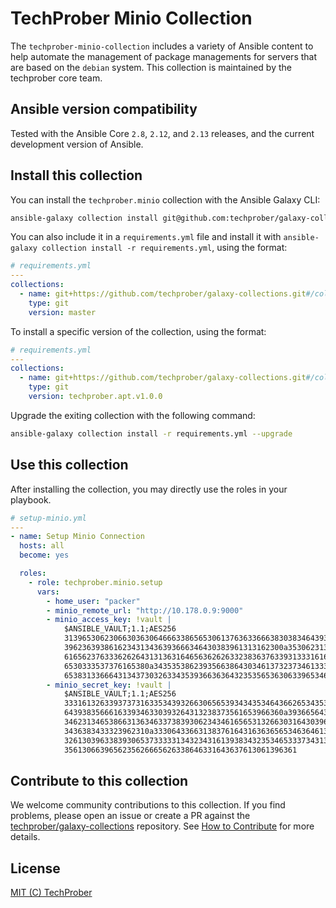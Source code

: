 # TechProber Minio Collection

The `techprober-minio-collection` includes a variety of Ansible content to help automate the management of package managements for servers that are based on the `debian` system. This collection is maintained by the techprober core team.

## Ansible version compatibility

Tested with the Ansible Core `2.8`, `2.12`, and `2.13` releases, and the current development version of Ansible.

## Install this collection

You can install the `techprober.minio` collection with the Ansible Galaxy CLI:

```bash
ansible-galaxy collection install git@github.com:techprober/galaxy-collections#/collections/ansible_collections/techprober/minio,master
```

You can also include it in a `requirements.yml` file and install it with `ansible-galaxy collection install -r requirements.yml`, using the format:

```yaml
# requirements.yml
---
collections:
  - name: git+https://github.com/techprober/galaxy-collections.git#/collections/ansible_collections/techprober/minio
    type: git
    version: master
```

To install a specific version of the collection, using the format:

```yaml
# requirements.yml
---
collections:
  - name: git+https://github.com/techprober/galaxy-collections.git#/collections/ansible_collections/techprober/minio
    type: git
    version: techprober.apt.v1.0.0
```

Upgrade the exiting collection with the following command:

```bash
ansible-galaxy collection install -r requirements.yml --upgrade
```

## Use this collection

After installing the collection, you may directly use the roles in your playbook.

```yaml
# setup-minio.yml
---
- name: Setup Minio Connection
  hosts: all
  become: yes

  roles:
    - role: techprober.minio.setup
      vars:
        - home_user: "packer"
        - minio_remote_url: "http://10.178.0.9:9000"
        - minio_access_key: !vault |
            $ANSIBLE_VAULT;1.1;AES256
            31396530623066303630646663386565306137636336663830383464393334326530633762666664
            3962363938616234313436393666346430383961313162300a353062313465613462663636643535
            61656237633362626431313631646563626263323836376339313331616562333361383230623435
            6530333537376165380a343535386239356638643034613732373461333865343164626563666531
            65383133666431343730326334353936636364323535653630633965346362386233
        - minio_secret_key: !vault |
            $ANSIBLE_VAULT;1.1;AES256
            33316132633937373163353439326630656539343435346436626534353936386538653761663466
            6439383566616339346330393264313238373561653966360a393665643334646235633738613037
            34623134653866313634633738393062343461656531326630316430396432643531353661346239
            3436383433323962310a333064336631383761643163636565346364613664396361636533636466
            32613039633839306537333331343234316139383432353465333734313561373437366235613636
            3561306639656235626665626338646331643637613061396361
```

## Contribute to this collection

We welcome community contributions to this collection. If you find problems, please open an issue or create a PR against the [techprober/galaxy-collections](https://github.com/techprober/galaxy-collections) repository. See [How to Contribute](https://github.com/techprober/galaxy-collections/blob/master/docs/contribute.md) for more details.

## License

[MIT (C) TechProber](https://github.com/yqlbu/TechProber/galaxy-collections/blob/master/LICENSE)
